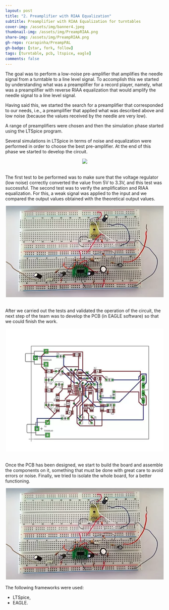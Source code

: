 ```yaml
---
layout: post
title: "2. Preamplifier with RIAA Equalization"
subtitle: Preamplifier with RIAA Equalization for turntables
cover-img: /assets/img/banner4.jpeg
thumbnail-img: /assets/img/PreampRIAA.png
share-img: /assets/img/PreampRIAA.png
gh-repo: rcarapinha/PreampPAL
gh-badge: [star, fork, follow]
tags: [turntable, pcb, ltspice, eagle]
comments: false
---
```


The goal was to perform a low-noise pre-amplifier that amplifies the needle signal from a turntable to a line level signal. To accomplish this we started by understanding what was a preamplifier for a record player, namely, what was a preamplifier with reverse RIAA equalization that would amplify the needle signal to a line level signal.

Having said this, we started the search for a preamplifier that corresponded to our needs, i.e., a preamplifier that applied what was described above and low noise (because the values received by the needle are very low).

A range of preamplifiers were chosen and then the simulation phase started using the LTSpice program.

Several simulations in LTSpice in terms of noise and equalization were performed in order to choose the best pre-amplifier. At the end of this phase we started to develop the circuit.

<center>
	<img src="https://raw.githubusercontent.com/RCarapinha/PreampPAL/master/Simulation/1.JPG="500">
</center>

<br> The first test to be performed was to make sure that the voltage regulator (low noise) correctly converted the value from 5V to 3.3V, and this test was successful. The second test was to verify the amplification and RIAA equalization. For this, a weak signal was applied to the input and we compared the output values obtained with the theoretical output values.

<center>
	<img src="https://raw.githubusercontent.com/RCarapinha/PreampPAL/master/Preamp%20Board/breadboard.png" width="500">
</center>

<br> After we carried out the tests and validated the operation of the circuit, the next step of the team was to develop the PCB (in EAGLE software) so that we could finish the work.

<center>
	<img src="https://raw.githubusercontent.com/RCarapinha/PreampPAL/master/Preamp%20Board/pcb.png" width="500">
</center>

<br> Once the PCB has been designed, we start to build the board and assemble the components on it, something that must be done with great care to avoid errors or noise. Finally, we tried to isolate the whole board, for a better functioning.

<center>
	<img src="https://raw.githubusercontent.com/RCarapinha/PreampPAL/master/Preamp%20Board/breadboard.png" width="500">
</center>

The following frameworks were used:
- LTSpice,
- EAGLE.
